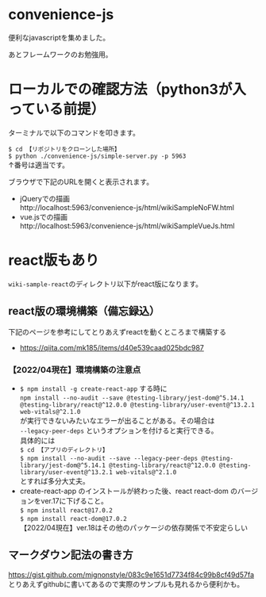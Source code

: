 # convenience-js
便利なjavascriptを集めました。

あとフレームワークのお勉強用。

# ローカルでの確認方法（python3が入っている前提）
ターミナルで以下のコマンドを叩きます。  
  
`$ cd 【リポジトリをクローンした場所】`  
`$ python ./convenience-js/simple-server.py -p 5963`  
↑番号は適当です。  
  
ブラウザで下記のURLを開くと表示されます。  
- jQueryでの描画  
http://localhost:5963/convenience-js/html/wikiSampleNoFW.html  
- vue.jsでの描画  
http://localhost:5963/convenience-js/html/wikiSampleVueJs.html  

# react版もあり
`wiki-sample-react`のディレクトリ以下がreact版になります。  

## react版の環境構築（備忘録込）
下記のページを参考にしてとりあえずreactを動くところまで構築する  
- https://qiita.com/mk185/items/d40e539caad025bdc987  

### 【2022/04現在】環境構築の注意点
- `$ npm install -g create-react-app` する時に  
`npm install --no-audit --save @testing-library/jest-dom@^5.14.1 @testing-library/react@^12.0.0 @testing-library/user-event@^13.2.1 web-vitals@^2.1.0`  
が実行できないみたいなエラーが出ることがある。その場合は  
`--legacy-peer-deps` というオプションを付けると実行できる。  
具体的には  
`$ cd 【アプリのディレクトリ】`  
`$ npm install --no-audit --save --legacy-peer-deps @testing-library/jest-dom@^5.14.1 @testing-library/react@^12.0.0 @testing-library/user-event@^13.2.1 web-vitals@^2.1.0`  
とすれば多分大丈夫。  
- create-react-app のインストールが終わった後、react react-dom のバージョンをver.17に下げること。  
`$ npm install react@17.0.2`  
`$ npm install react-dom@17.0.2`  
【2022/04現在】ver.18はその他のパッケージの依存関係で不安定らしい  

## マークダウン記法の書き方
https://gist.github.com/mignonstyle/083c9e1651d7734f84c99b8cf49d57fa  
とりあえずgithubに書いてあるので実際のサンプルも見れるから便利かも。  
